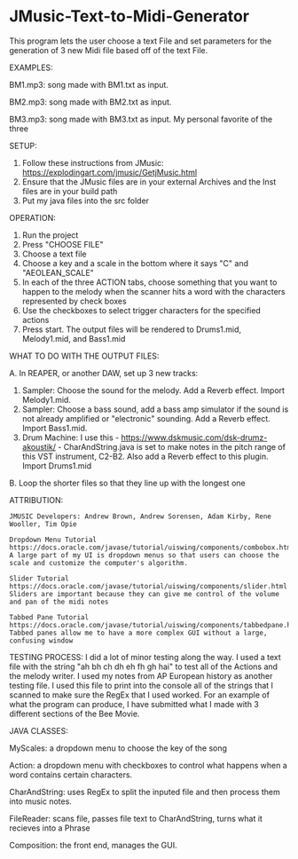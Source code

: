 # JMusic-Text-to-Midi-Generator
This program lets the user choose a text File and set parameters for the generation of 3 new Midi file based off of the text File.

EXAMPLES:

BM1.mp3: song made with BM1.txt as input.

BM2.mp3: song made with BM2.txt as input.

BM3.mp3: song made with BM3.txt as input. My personal favorite of the three


SETUP:
1. Follow these instructions from JMusic:
https://explodingart.com/jmusic/GetjMusic.html
2. Ensure that the JMusic files are in your external Archives and the Inst files are in your build path
3. Put my java files into the src folder

OPERATION:
1. Run the project
2. Press "CHOOSE FILE"
3. Choose a text file
4. Choose a key and a scale in the bottom where it says "C" and "AEOLEAN_SCALE"
5. In each of the three ACTION tabs, choose something that you want to happen to the melody when the scanner hits a word with the characters represented by check boxes
6. Use the checkboxes to select trigger characters for the specified actions
7. Press start. The output files will be rendered to Drums1.mid, Melody1.mid, and Bass1.mid

WHAT TO DO WITH THE OUTPUT FILES:

A. In REAPER, or another DAW,  set up 3 new tracks:
  1. Sampler: Choose the sound for the melody. Add a Reverb effect. Import Melody1.mid.
  2. Sampler: Choose a bass sound, add a bass amp simulator if the sound is not already amplified or "electronic" sounding.
    Add a Reverb effect. Import Bass1.mid.
  3. Drum Machine: I use this - https://www.dskmusic.com/dsk-drumz-akoustik/ - CharAndString.java is set to make notes in the pitch range of this VST instrument, C2-B2. Also add a Reverb effect to this plugin. Import Drums1.mid
  
B. Loop the shorter files so that they line up with the longest one

  ATTRIBUTION:
  
    JMUSIC Developers: Andrew Brown, Andrew Sorensen, Adam Kirby, Rene Wooller, Tim Opie
    
    Dropdown Menu Tutorial
    https://docs.oracle.com/javase/tutorial/uiswing/components/combobox.html
    A large part of my UI is dropdown menus so that users can choose the scale and customize the computer's algorithm.
    
    Slider Tutorial
    https://docs.oracle.com/javase/tutorial/uiswing/components/slider.html
    Sliders are important because they can give me control of the volume and pan of the midi notes
    
    Tabbed Pane Tutorial
    https://docs.oracle.com/javase/tutorial/uiswing/components/tabbedpane.html
    Tabbed panes allow me to have a more complex GUI without a large, confusing window

 TESTING PROCESS:
    I did a lot of minor testing along the way. I used a text file with the string "ah bh ch dh eh fh gh hai" to test all of the Actions and the melody writer. I used my notes from AP European history as another testing file. I used this file to print into the console all of the strings that I scanned to make sure the RegEx that I used worked. For an example of what the program can produce, I have submitted what I made with 3 different sections of the Bee Movie.
   
   JAVA CLASSES:

MyScales: a dropdown menu to choose the key of the song

Action: a dropdown menu with checkboxes to control what happens when a word contains certain characters.

CharAndString: uses RegEx to split the inputed file and then process them into music notes.

FileReader: scans file, passes file text to CharAndString, turns what it recieves into a Phrase

Composition: the front end, manages the GUI.
